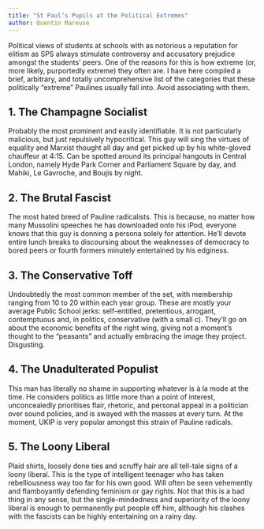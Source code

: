 ```yaml
---
title: "St Paul’s Pupils at the Political Extremes"
author: Quentin Mareuse
---
```


Political views of students at schools with as notorious a reputation for elitism as SPS always stimulate controversy and accusatory prejudice amongst the students’ peers. One of the reasons for this is how extreme (or, more likely, purportedly extreme) they often are. I have here compiled a brief, arbitrary, and totally uncomprehensive list of the categories that these politically “extreme” Paulines usually fall into. Avoid associating with them.

## 1. The Champagne Socialist

Probably the most prominent and easily identifiable. It is not particularly malicious, but just repulsively hypocritical. This guy will sing the virtues of equality and Marxist thought all day and get picked up by his white-gloved chauffeur at 4:15. Can be spotted around its principal hangouts in Central London, namely Hyde Park Corner and Parliament Square by day, and Mahiki, Le Gavroche, and Boujis by night.

## 2. The Brutal Fascist

The most hated breed of Pauline radicalists. This is because, no matter how many Mussolini speeches he has downloaded onto his iPod, everyone knows that this guy is donning a persona solely for attention. He’ll devote entire lunch breaks to discoursing about the weaknesses of democracy to bored peers or fourth formers minutely entertained by his edginess.

## 3. The Conservative Toff

Undoubtedly the most common member of the set, with membership ranging from 10 to 20 within each year group. These are mostly your average Public School jerks: self-entitled, pretentious, arrogant, contemptuous and, in politics, conservative (with a small c). They’ll go on about the economic benefits of the right wing, giving not a moment’s thought to the “peasants” and actually embracing the image they project. Disgusting.

## 4. The Unadulterated Populist

This man has literally no shame in supporting whatever is à la mode at the time. He considers politics as little more than a point of interest, unconcealedly prioritises flair, rhetoric, and personal appeal in a politician over sound policies, and is swayed with the masses at every turn. At the moment, UKIP is very popular amongst this strain of Pauline radicals.

## 5. The Loony Liberal

Plaid shirts, loosely done ties and scruffy hair are all tell-tale signs of a loony liberal. This is the type of intelligent teenager who has taken rebelliousness way too far for his own good. Will often be seen vehemently and flamboyantly defending feminism or gay rights. Not that this is a bad thing in any sense, but the single-mindedness and superiority of the loony liberal is enough to permanently put people off him, although his clashes with the fascists can be highly entertaining on a rainy day.
